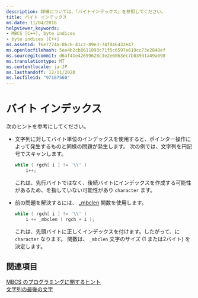 ```yaml
---
description: 詳細については、「バイトインデックス」を参照してください。
title: バイト インデックス
ms.date: 11/04/2016
helpviewer_keywords:
- MBCS [C++], byte indices
- byte indices [C++]
ms.assetid: f6e7774a-86c6-41c2-89e3-74fd46432e47
ms.openlocfilehash: 5ee4b2cb8611893c71f5c6597e619cc73e2848ef
ms.sourcegitcommit: d6af41e42699628c3e2e6063ec7b03931a49a098
ms.translationtype: MT
ms.contentlocale: ja-JP
ms.lasthandoff: 12/11/2020
ms.locfileid: "97187560"
---
```

# <a name="byte-indices"></a>バイト インデックス

次のヒントを参考にしてください。

- 文字列に対してバイト単位のインデックスを使用すると、ポインター操作によって発生するものと同様の問題が発生します。 次の例では、文字列を円記号でスキャンします。

    ```cpp
    while ( rgch[ i ] != '\\' )
        i++;
    ```

   これは、先行バイトではなく、後続バイトにインデックスを作成する可能性があるため、を指していない可能性があり `character` ます。

- 前の問題を解決するには、 [_mbclen](../c-runtime-library/reference/mbclen-mblen-mblen-l.md) 関数を使用します。

    ```cpp
    while ( rgch[ i ] != '\\' )
        i += _mbclen ( rgch + i );
    ```

   これは、先頭バイトに正しくインデックスを付けます。したがって、に `character` なります。 関数は、 `_mbclen` 文字のサイズ (1 または2バイト) を決定します。

## <a name="see-also"></a>関連項目

[MBCS のプログラミングに関するヒント](../text/mbcs-programming-tips.md)<br/>
[文字列の最後の文字](../text/last-character-in-a-string.md)
